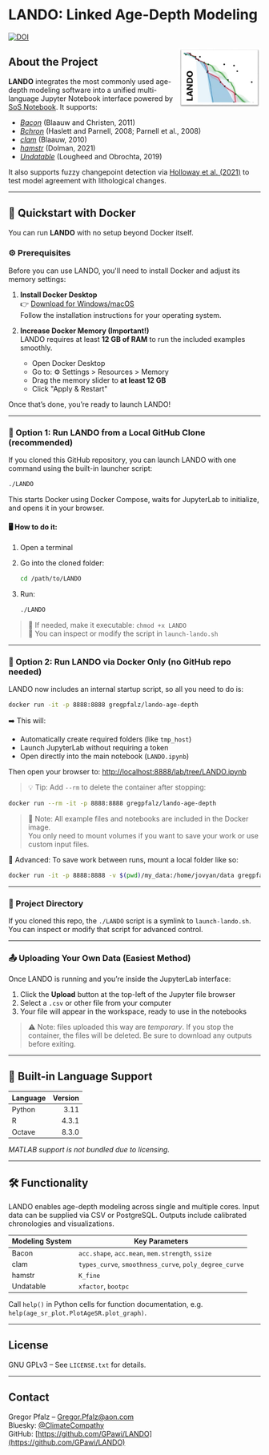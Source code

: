 # LANDO: Linked Age-Depth Modeling

[![DOI](https://zenodo.org/badge/432999664.svg)](https://zenodo.org/badge/latestdoi/432999664)

<div align="right">
  <img src='src/LANDO_Logo.jpg' align="right" height="120" />
</div>

## About the Project

**LANDO** integrates the most commonly used age-depth modeling software into a unified multi-language Jupyter Notebook interface powered by [SoS Notebook](https://github.com/vatlab/sos-notebook). It supports:

- [_Bacon_](https://github.com/Maarten14C/rbacon) (Blaauw and Christen, 2011)
- [_Bchron_](https://github.com/andrewcparnell/Bchron) (Haslett and Parnell, 2008; Parnell et al., 2008) 
- [_clam_](https://github.com/Maarten14C/clam) (Blaauw, 2010)  
- [_hamstr_](https://github.com/EarthSystemDiagnostics/hamstr) (Dolman, 2021)  
- [_Undatable_](https://github.com/bryanlougheed/undatable) (Lougheed and Obrochta, 2019)  
 

It also supports fuzzy changepoint detection via [Holloway et al. (2021)](https://doi.org/10.1016/j.envsoft.2021.104993) to test model agreement with lithological changes.

---

## 🚀 Quickstart with Docker

You can run **LANDO** with no setup beyond Docker itself.

### ⚙️ Prerequisites

Before you can use LANDO, you'll need to install Docker and adjust its memory settings:

1. **Install Docker Desktop**  
   👉 [Download for Windows/macOS](https://www.docker.com/products/docker-desktop)  
   Follow the installation instructions for your operating system.

2. **Increase Docker Memory (Important!)**  
   LANDO requires at least **12 GB of RAM** to run the included examples smoothly.  
   - Open Docker Desktop  
   - Go to: ⚙️ Settings > Resources > Memory  
   - Drag the memory slider to **at least 12 GB**  
   - Click "Apply & Restart"

Once that’s done, you’re ready to launch LANDO!


---

### 🧪 Option 1: Run LANDO from a Local GitHub Clone (recommended)

If you cloned this GitHub repository, you can launch LANDO with one command using the built-in launcher script:

```bash
./LANDO
```

This starts Docker using Docker Compose, waits for JupyterLab to initialize, and opens it in your browser.

#### 🖥️ How to do it:

1. Open a terminal  
2. Go into the cloned folder:
   ```bash
   cd /path/to/LANDO
   ```

3. Run:
   ```bash
   ./LANDO
   ```

> 📎 If needed, make it executable: `chmod +x LANDO`  
> 🔧 You can inspect or modify the script in `launch-lando.sh`

---

### 🐳 Option 2: Run LANDO via Docker Only (no GitHub repo needed)

LANDO now includes an internal startup script, so all you need to do is:

```bash
docker run -it -p 8888:8888 gregpfalz/lando-age-depth
```

➡️ This will:
- Automatically create required folders (like `tmp_host`)
- Launch JupyterLab without requiring a token
- Open directly into the main notebook (`LANDO.ipynb`)

Then open your browser to:
[http://localhost:8888/lab/tree/LANDO.ipynb](http://localhost:8888/lab/tree/LANDO.ipynb)

> 💡 Tip: Add `--rm` to delete the container after stopping:
```bash
docker run --rm -it -p 8888:8888 gregpfalz/lando-age-depth
```
> 📝 Note: All example files and notebooks are included in the Docker image.  
> You only need to mount volumes if you want to save your work or use custom input files.

🔧 Advanced: To save work between runs, mount a local folder like so:
```bash
docker run -it -p 8888:8888 -v $(pwd)/my_data:/home/jovyan/data gregpfalz/lando-age-depth
```

---

### 📁 Project Directory

If you cloned this repo, the `./LANDO` script is a symlink to `launch-lando.sh`. You can inspect or modify that script for advanced control.

---

### 📤 Uploading Your Own Data (Easiest Method)

Once LANDO is running and you’re inside the JupyterLab interface:

1. Click the **Upload** button at the top-left of the Jupyter file browser
2. Select a `.csv` or other file from your computer
3. Your file will appear in the workspace, ready to use in the notebooks

> ⚠️ Note: files uploaded this way are *temporary*. If you stop the container, the files will be deleted. Be sure to download any outputs before exiting.

---

## 🔧 Built-in Language Support

| Language | Version |
|----------|--------:|
| Python   | 3.11    |
| R        | 4.3.1   |
| Octave   | 8.3.0   |

_MATLAB support is not bundled due to licensing._

---

## 🛠 Functionality

LANDO enables age-depth modeling across single and multiple cores. Input data can be supplied via CSV or PostgreSQL. Outputs include calibrated chronologies and visualizations.

| Modeling System | Key Parameters |
|-----------------|----------------|
| Bacon           | `acc.shape`, `acc.mean`, `mem.strength`, `ssize` |
| clam            | `types_curve`, `smoothness_curve`, `poly_degree_curve` |
| hamstr          | `K_fine` |
| Undatable       | `xfactor`, `bootpc` |

Call `help()` in Python cells for function documentation, e.g. `help(age_sr_plot.PlotAgeSR.plot_graph)`.

---

## License

GNU GPLv3 – See `LICENSE.txt` for details.

---

## Contact

Gregor Pfalz – [Gregor.Pfalz@aon.com](mailto:Gregor.Pfalz@aon.com)  
Bluesky: [@ClimateCompathy](https://bsky.app/profile/climatecompathy.bsky.social)  
GitHub: [https://github.com/GPawi/LANDO](https://github.com/GPawi/LANDO)
